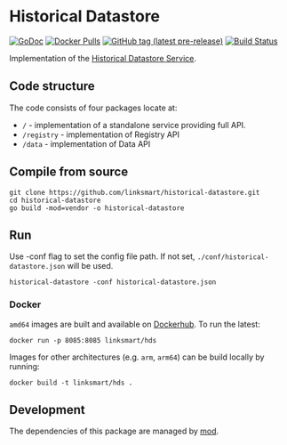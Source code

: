 Historical Datastore
===================
[![GoDoc](https://godoc.org/github.com/linksmart/historical-datastore?status.svg)](https://godoc.org/github.com/linksmart/historical-datastore)
[![Docker Pulls](https://img.shields.io/docker/pulls/linksmart/hds.svg)](https://hub.docker.com/r/linksmart/hds/tags)
[![GitHub tag (latest pre-release)](https://img.shields.io/github/tag-pre/linksmart/historical-datastore.svg?label=pre-release)](https://github.com/linksmart/historical-datastore/tags)
[![Build Status](https://travis-ci.com/linksmart/historical-datastore.svg?branch=master)](https://travis-ci.com/linksmart/historical-datastore)

Implementation of the [Historical Datastore Service](https://docs.linksmart.eu/display/HDS).

## Code structure

The code consists of four packages locate at:

* `/` - implementation of a standalone service providing full API.
* `/registry` - implementation of Registry API
* `/data` - implementation of Data API


## Compile from source

```
git clone https://github.com/linksmart/historical-datastore.git
cd historical-datastore
go build -mod=vendor -o historical-datastore
```


## Run
Use -conf flag to set the config file path. If not set, `./conf/historical-datastore.json` will be used.
```
historical-datastore -conf historical-datastore.json
```

### Docker
`amd64` images are built and available on [Dockerhub](https://hub.docker.com/r/linksmart/hds/tags). To run the latest:
```
docker run -p 8085:8085 linksmart/hds
```
Images for other architectures (e.g. `arm`, `arm64`) can be build locally by running:
```
docker build -t linksmart/hds .
```

## Development
The dependencies of this package are managed by [mod](https://github.com/golang/go/wiki/Modules).
